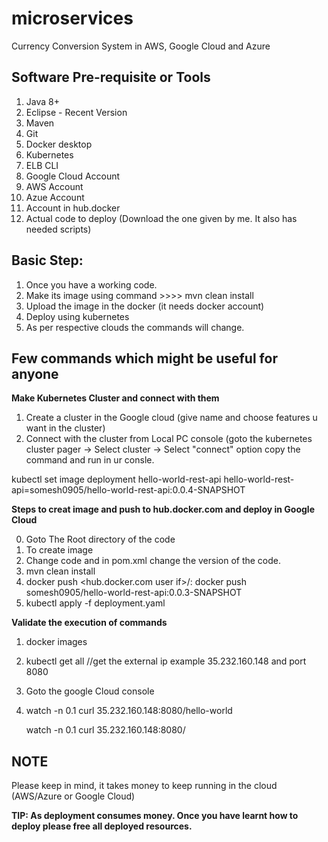 # microservices
Currency Conversion System in AWS, Google Cloud and Azure
## Software Pre-requisite or Tools
1. Java 8+
2. Eclipse - Recent Version
3. Maven
4. Git
5. Docker desktop
6. Kubernetes
7. ELB CLI
8. Google Cloud Account
9. AWS Account
10. Azue Account
11. Account in hub.docker
12. Actual code to deploy (Download the one given by me. It also has needed scripts)

## Basic Step:
1. Once you have a working code.
2. Make its image using command >>>> mvn clean install
3. Upload the image in the docker (it needs docker account)
4. Deploy using kubernetes
5. As per respective clouds the commands will change.


## Few commands which might be useful for anyone

__Make Kubernetes Cluster and connect with them__

1. Create a cluster in the Google cloud (give name and choose features u want in the cluster)
2. Connect with the cluster from Local PC console (goto the kubernetes cluster pager -> Select cluster -> Select "connect" option copy the command and run in ur consle.

kubectl set image deployment hello-world-rest-api hello-world-rest-api=somesh0905/hello-world-rest-api:0.0.4-SNAPSHOT

__Steps to creat image and push to hub.docker.com and deploy in Google Cloud__

0. Goto The Root directory of the code
1. To create image
2. Change code and in pom.xml change the version of the code.
3. mvn clean install
4. docker push <hub.docker.com user if>/<application name>:<Tag Release>
   docker push somesh0905/hello-world-rest-api:0.0.3-SNAPSHOT
5. kubectl apply -f deployment.yaml

__Validate the execution of commands__
1. docker images
2. kubectl get all			//get the external ip   example 35.232.160.148 and port 8080
3. Goto the google Cloud console
4. watch -n 0.1 curl 35.232.160.148:8080/hello-world

   watch -n 0.1 curl 35.232.160.148:8080/<url in the code or api in the code>

## NOTE
Please keep in mind, it takes money to keep running in the cloud (AWS/Azure or Google Cloud)

__TIP: As deployment consumes money. Once you have learnt how to deploy please free all deployed resources.__

